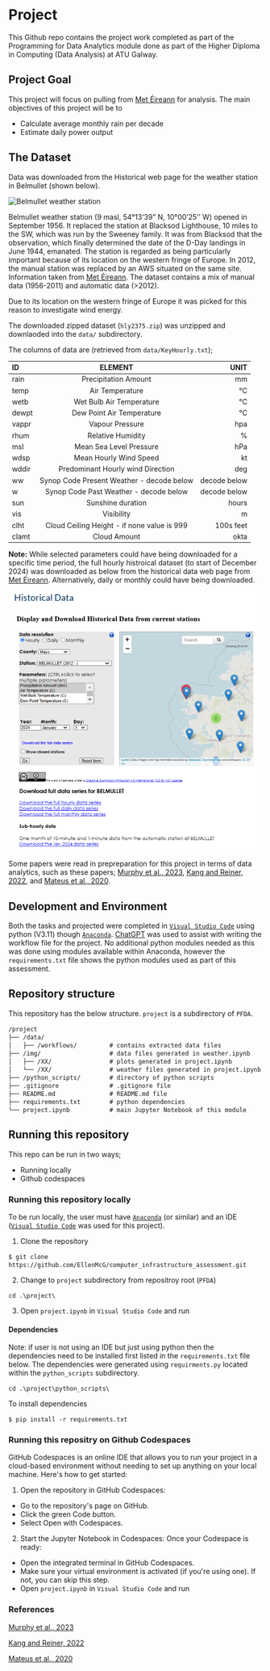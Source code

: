 # Project

This Github repo contains the project work completed as part of the Programming for Data Analytics module done as part of the Higher Diploma in Computing (Data Analysis) at ATU Galway. 

## Project Goal 
This project will focus on pulling from [Met Éireann](https://www.met.ie/) for analysis. The main objectives of this project will be to 
- Calculate average monthly rain per decade 
- Estimate daily power output 

## The Dataset
Data was downloaded from the Historical web page for the weather station in Belmullet (shown below).

![Belmullet weather station](https://www.met.ie/cms/assets/uploads/2021/03/Belmullet-weather-station.png)

Belmullet weather station (9 masl, 54°13‘39” N, 10°00’25’’ W) opened in September 1956. It replaced the station at Blacksod Lighthouse, 10 miles to the SW, which was run by the Sweeney family. It was from Blacksod that the observation, which finally determined the date of the D-Day landings in June 1944, emanated. The station is regarded as being particularly important because of its location on the western fringe of Europe. In 2012, the manual station was replaced by an AWS situated on the same site. Information taken from [Met Éireann](https://www.met.ie/climate/weather-observing-stations). The dataset contains a mix of manual data (1956-2011) and automatic data (>2012).

Due to its location on the western fringe of Europe it was picked for this reason to investigate wind energy. 

The downloaded zipped dataset (`hly2375.zip`) was unzipped and downlaoded into the `data/` subdirectory. 

The columns of data are (retrieved from `data/KeyHourly.txt`);

| ID                      | ELEMENT          |   UNIT            
| :-------- | :-------: | -------: |
| rain  | Precipitation Amount    |       mm           |
|temp    |   	Air Temperature 	 |                           °C |
|wetb	|	Wet Bulb Air Temperature	|		            °C|
|dewpt	|	Dew Point Air Temperature	|		°C	|	                 
|vappr	|	Vapour Pressure				|			        hpa |
|rhum	|	Relative Humidity			|			        % |
|msl	|	    Mean Sea Level Pressure	|					    hPa |
|wdsp	|	Mean Hourly Wind Speed		|				    kt |
|wddir	|	Predominant Hourly wind Direction		|		deg |
|ww		  |  Synop Code Present Weather - decode below | decode below |
|w		 |   Synop Code Past Weather - decode below    | decode below |
|sun	|	    Sunshine duration						|        hours |
|vis	|	    Visibility							     |       m |
|clht	|	Cloud Ceiling Height - if none value is 999	|	100s feet |
|clamt	|	Cloud Amount							     |   okta |


**Note:** While selected parameters could have being downloaded for a specific time period, the full hourly histroical dataset (to start of December 2024) was downloaded as below from the historical data web page from [Met Éireann](https://www.met.ie/climate/available-data/historical-data). Alternatively, daily or monthly could have being downloaded. 


![Met Éireann historical webpage portal](img/historical_data.png)

Some papers were read in prepreparation for this project in terms of data analytics, such as these papers; [Murphy et al., 2023](https://www.sciencedirect.com/science/article/pii/S2212094723000610), [Kang and Reiner, 2022](https://www.sciencedirect.com/science/article/pii/S014098832200189X), and [Mateus et al., 2020](https://rmets.onlinelibrary.wiley.com/doi/10.1002/gdj3.92).

## **Development and Environment**
Both the tasks and projected were completed in [`Visual Studio Code`](https://code.visualstudio.com/) using python (V3.11) though [`Anaconda`](https://www.anaconda.com/). [ChatGPT](https://chatgpt.com/) was used to assist with writing the workflow file for the project. No additional python modules needed as this was done using modules available within Anaconda, however the `requirements.txt` file shows the python modules used as part of this assessment.

## **Repository structure** 
This repository has the below structure. `project` is a subdirectory of `PFDA`. 

```
/project
├── /data/           
│   ├── /workflows/         # contains extracted data files 
├── /img/                   # data files generated in weather.ipynb
│   ├── /XX/                # plots generated in project.ipynb
│   └── /XX/                # weather files generated in project.ipynb
├── /python_scripts/        # directory of python scripts
├── .gitignore              # .gitignore file
├── README.md               # README.md file 
├── requirements.txt        # python dependencies
└── project.ipynb           # main Jupyter Notebook of this module 
```


## **Running this repository**
This repo can be run in two ways;
- Running locally
- Github codespaces

### **Running this repository locally** 

To be run locally, the user must have [`Anaconda`](https://www.anaconda.com/) (or similar) and an IDE ([`Visual Studio Code`](https://code.visualstudio.com/) was used for this project). 

1. Clone the repository
```
$ git clone https://github.com/EllenMcG/computer_infrastructure_assessment.git
```

2. Change to `project` subdirectory from repositroy root (`PFDA`)

```
cd .\project\
```

3. Open `project.ipynb` in `Visual Studio Code` and run


#### **Dependencies** 
Note: if user is not using an IDE but just using python then the dependencies need to be installed first listed in the `requirements.txt` file below. The dependencies were generated using `requirments.py` located within the `python_scripts` subdirectory. 

```
cd .\project\python_scripts\
```

To install dependencies 

``` 
$ pip install -r requirements.txt
```


### **Running this repositry on Github Codespaces**

GitHub Codespaces is an online IDE that allows you to run your project in a cloud-based environment without needing to set up anything on your local machine. Here's how to get started:

1. Open the repository in GitHub Codespaces:
- Go to the repository's page on GitHub.
- Click the green Code button.
- Select Open with Codespaces.

2. Start the Jupyter Notebook in Codespaces:
Once your Codespace is ready:
- Open the integrated terminal in GitHub Codespaces.
- Make sure your virtual environment is activated (if you're using one). If not, you can skip this step.
- Open `project.ipynb` in `Visual Studio Code` and run 

### **References**
[Murphy et al., 2023](https://www.sciencedirect.com/science/article/pii/S2212094723000610)

[Kang and Reiner, 2022](https://www.sciencedirect.com/science/article/pii/S014098832200189X)

[Mateus et al., 2020](https://rmets.onlinelibrary.wiley.com/doi/10.1002/gdj3.92)

